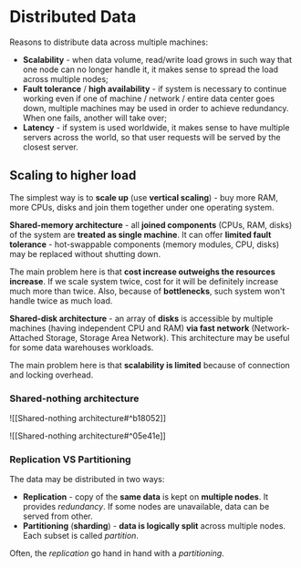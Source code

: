 # Distributed Data

Reasons to distribute data across multiple machines:
- **Scalability** - when data volume, read/write load grows in such way that one node can no longer handle it, it makes sense to spread the load across multiple nodes;
- **Fault tolerance** / **high availability** - if system is necessary to continue working even if one of machine / network / entire data center goes down, multiple machines may be used in order to achieve redundancy. When one fails, another will take over;
- **Latency** - if system is used worldwide, it makes sense to have multiple servers across the world, so that user requests will be served by the closest server.

## Scaling to higher load

The simplest way is to **scale up** (use **vertical scaling**) - buy more RAM, more CPUs, disks and join them together under one operating system. 

**Shared-memory architecture** - all **joined components** (CPUs, RAM, disks) of the system are **treated as single machine**. It can offer **limited fault tolerance** - hot-swappable components (memory modules, CPU, disks) may be replaced without shutting down.

The main problem here is that **cost increase outweighs the resources increase**. If we scale system twice, cost for it will be definitely increase much more than twice. Also, because of **bottlenecks**, such system won't handle twice as much load.

**Shared-disk architecture** - an array of **disks** is accessible by multiple machines (having independent CPU and RAM) **via fast network** (Network-Attached Storage, Storage Area Network). This architecture may be useful for some data warehouses workloads.

The main problem here is that **scalability is limited** because of connection and locking overhead.

### Shared-nothing architecture

![[Shared-nothing architecture#^b18052]]

![[Shared-nothing architecture#^05e41e]]

### Replication VS Partitioning

The data may be distributed in two ways:

- **Replication** - copy of the **same data** is kept on **multiple nodes**. It provides *redundancy*. If some nodes are unavailable, data can be served from other.
- **Partitioning** (**sharding**) - **data is logically split** across multiple nodes. Each subset is called *partition*.

Often, the *replication* go hand in hand with a *partitioning*.


